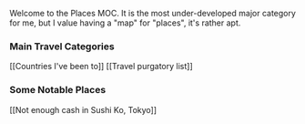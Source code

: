 Welcome to the Places MOC. It is the most under-developed major category for me, but I value having a "map" for "places", it's rather apt.

### Main Travel Categories
[[Countries I've been to]]
[[Travel purgatory list]]

### Some Notable Places
[[Not enough cash in Sushi Ko, Tokyo]]